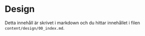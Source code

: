 ---
---

# Design

Detta innehåll är skrivet i markdown och du hittar innehållet i filen `content/design/00_index.md`.
